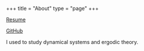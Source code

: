 +++
title = "About"
type = "page"
+++

[Resume](https://drive.google.com/open?id=1kLgTGqwF8PNEEolNs3G0lHQa68Fi7fSe)

[GitHub](https://github.com/atkm)

I used to study dynamical systems and ergodic theory.


